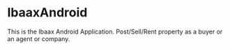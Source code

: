 # IbaaxAndroid
This is the Ibaax Android Application. Post/Sell/Rent property as a buyer or an agent or company.
